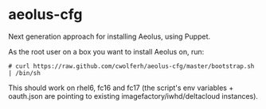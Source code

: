 aeolus-cfg
==========

Next generation approach for installing Aeolus, using Puppet.

As the root user on a box you want to install Aeolus on, run:

    # curl https://raw.github.com/cwolferh/aeolus-cfg/master/bootstrap.sh | /bin/sh

This should work on rhel6, fc16 and fc17 (the script's env variables +
oauth.json are pointing to existing imagefactory/iwhd/deltacloud
instances).
